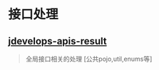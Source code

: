 # 接口处理

## [jdevelops-apis-result](jdevelops-apis-result/🥱接口包裹类.md)
> 全局接口相关的处理 [公共pojo,util,enums等]
